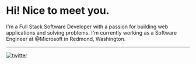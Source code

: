 # Hi! Nice to meet you.

I'm a Full Stack Software Developer with a passion for building web applications and solving problems. I'm currently working as a Software Engineer at @Microsoft in Redmond, Washington.

---


      
[![twitter](https://img.shields.io/twitter/follow/mariogzsl)](https://twitter.com/intent/follow?screen_name=mariogzsl)
